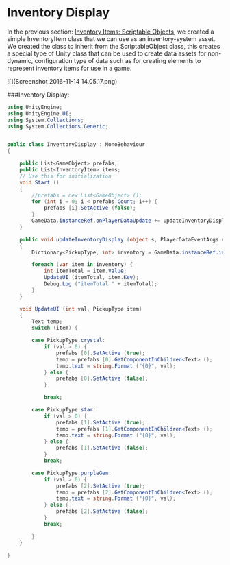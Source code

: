 # Inventory Display

In the previous section: [Inventory Items: Scriptable Objects](https://kdoore.gitbooks.io/cs-2335/content/inventoryitems_-_scriptableobjects.html#inventoryitems--scriptableobjects), we created a simple InventoryItem class that we can use as an inventory-system asset.  We created the class to inherit from the ScriptableObject class, this creates a special type of Unity class that can be used to create data assets for non-dynamic, configuration type of data such as for creating elements to represent inventory items for use in a game.  


![](Screenshot 2016-11-14 14.05.17.png)

###Inventory Display: 

```C#
using UnityEngine;
using UnityEngine.UI;
using System.Collections;
using System.Collections.Generic;


public class InventoryDisplay : MonoBehaviour
{

	public List<GameObject> prefabs;
	public List<InventoryItem> items;
	// Use this for initialization
	void Start ()
	{
		//prefabs = new List<GameObject> ();
		for (int i = 0; i < prefabs.Count; i++) {
			prefabs [i].SetActive (false);
		}
		GameData.instanceRef.onPlayerDataUpdate += updateInventoryDisplay;
	}

	public void updateInventoryDisplay (object s, PlayerDataEventArgs e)
	{
		Dictionary<PickupType, int> inventory = GameData.instanceRef.inventory;

		foreach (var item in inventory) {
			int itemTotal = item.Value;
			UpdateUI (itemTotal, item.Key); 
			Debug.Log ("itemTotal " + itemTotal);
		}
	}

	void UpdateUI (int val, PickupType item)
	{
		Text temp;
		switch (item) {

		case PickupType.crystal:
			if (val > 0) {
				prefabs [0].SetActive (true);
				temp = prefabs [0].GetComponentInChildren<Text> ();
				temp.text = string.Format ("{0}", val);
			} else {
				prefabs [0].SetActive (false);
			}

			break;

		case PickupType.star:
			if (val > 0) {
				prefabs [1].SetActive (true);
				temp = prefabs [1].GetComponentInChildren<Text> ();
				temp.text = string.Format ("{0}", val);
			} else {
				prefabs [1].SetActive (false);
			}
			break;

		case PickupType.purpleGem:
			if (val > 0) {
				prefabs [2].SetActive (true);
				temp = prefabs [2].GetComponentInChildren<Text> ();
				temp.text = string.Format ("{0}", val);
			} else {
				prefabs [2].SetActive (false);
			}
			break;

		}
	}

}
```


